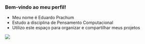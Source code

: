 ### Bem-vindo ao meu perfil! 



- Meu nome é Eduardo Prachum
- Estudo a disciplina de Pensamento Computacional
- Utilizo este espaço para organizar e compartilhar meus projetos

![](https://media.tenor.com/jvDz4HfYJhEAAAAi/london-uk.gif)

